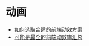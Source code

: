 # 动画

- [如何选取合适的前端动效方案](https://juejin.cn/post/6844903830094610446)
- [可能是最全的前端动效库汇总](https://juejin.cn/post/6844903830098804743)
